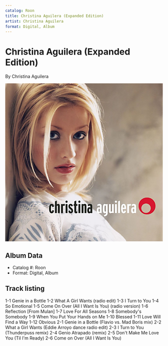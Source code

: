 ```yaml
---
catalog: Roon
title: Christina Aguilera (Expanded Edition)
artist: Christina Aguilera
format: Digital, Album
---
```


# Christina Aguilera (Expanded Edition)

By Christina Aguilera

![](../../assets/albumcovers/Christina_Aguilera-Christina_Aguilera_Expanded_Edition.png)

## Album Data

- Catalog #: Roon
- Format: Digital, Album


## Track listing


1-1 Genie in a Bottle
1-2 What A Girl Wants (radio edit)
1-3 I Turn to You
1-4 So Emotional
1-5 Come On Over (All I Want Is You) (radio version)
1-6 Reflection [From Mulan]
1-7 Love For All Seasons
1-8 Somebody's Somebody
1-9 When You Put Your Hands on Me
1-10 Blessed
1-11 Love Will Find a Way
1-12 Obvious
2-1 Genie in a Bottle (Flavio vs. Mad Boris mix)
2-2 What a Girl Wants (Eddie Arroyo dance radio edit)
2-3 I Turn to You (Thunderpuss remix)
2-4 Genio Atrapado (remix)
2-5 Don't Make Me Love You (Til I'm Ready)
2-6 Come on Over (All I Want Is You)

